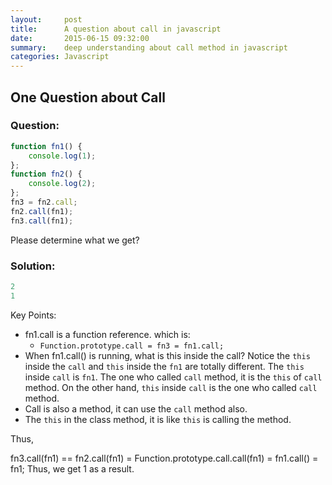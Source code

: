 ```yaml
---
layout:     post
title:      A question about call in javascript
date:       2015-06-15 09:32:00
summary:    deep understanding about call method in javascript
categories: Javascript
---
```

## One Question about Call
### Question:

```js
function fn1() {
    console.log(1);
};
function fn2() {
    console.log(2);
};
fn3 = fn2.call;
fn2.call(fn1);
fn3.call(fn1);
```
Please determine what we get?

### Solution:
```js
2
1
```
Key Points:
* fn1.call is a function reference. which is:
    * `Function.prototype.call = fn3 = fn1.call;`
* When fn1.call() is running, what is this inside the call? Notice the `this` inside the `call` and `this` inside the `fn1` are totally different. The `this` inside `call` is `fn1`. The one who called `call` method, it is the `this` of `call` method. On the other hand, `this` inside `call` is the one who called `call` method.
* Call is also a method, it can use the `call` method also.
* The `this` in the class method, it is like `this` is calling the method.

Thus,

fn3.call(fn1) == fn2.call(fn1) = Function.prototype.call.call(fn1) = fn1.call() = fn1;
Thus, we get 1 as a result.